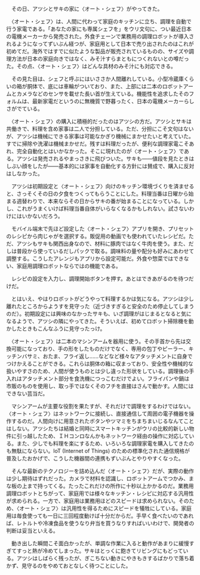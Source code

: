 　その日、アツシとサキの家に〈オート・シェフ〉がやってきた。

　〈オート・シェフ〉は、人間に代わって家庭のキッチンに立ち、調理を自動で行う家電である。「あなたの家にも専属シェフを」をウリ文句に、つい最近日本の電機メーカーから発売された。外食チェーンで業務用の調理ロボットが導入されるようになってずいぶん経つが、家庭用として日本で売り出されたのはこれが初めてだ。海外ではすでに似たような製品が販売されているものの、サイズや調理方法が日本の家庭向きではなく、みそ汁すらまともにつくれないとの噂だった。その点、〈オート・シェフ〉はどんな具材のみそ汁にも対応できる。

　その見た目は、シェフと呼ぶにはいささか人間離れしている。小型冷蔵庫くらいの箱が胴体で、底には車輪がついており、また、上部には二本のロボットアームとカメラなどのセンサを載せた長い首が生えている。機能性を追求したそのフォルムは、最新家電だというのに無機質で野暮ったく、日本の電機メーカーらしさがでている。

　〈オート・シェフ〉の購入に積極的だったのはアツシの方だ。アツシとサキは共働きで、料理を含め家事は二人で分担している。ただ、分担にこそ文句はないが、アツシは機械にできる家事は可能なかぎり機械にまかせたいと考えていた。すでに掃除や洗濯は機械まかせだ。残すは料理だったが、便利な調理家電こそあれ、完全自動化とはいかなかった。そこに現れたのが〈オート・シェフ〉である。アツシは発売されるやまっさきに飛びついた。サキも――値段を見たときはしぶい顔をしたが――基本的には家事を自動化する方針には賛成で、購入に反対はしなかった。

　アツシは初期設定と〈オート・シェフ〉向けのキッチン環境づくりを済ませると、さっそくその日の夕食をつくってもらうことにした。料理当番は日曜から始まる週替わりで、本来ならその日からサキの番が始まることになっている。しかし、これがうまくいけば料理当番自体がいらなくなるかもしれない。試さないわけにはいかないだろう。

　モバイル端末で先ほど設定した〈オート・シェフ〉アプリを開き、プリセットのレシピから肉じゃがを選択する。販促用の動画でも使われていたレシピだ。ただ、アツシもサキも関西出身なので、材料に豚肉ではなく牛肉を使う。また、だしは普段から使っているだしパックで取る。調味料の量や配分も好みにあわせて調整する。こうしたアレンジもアプリから設定可能だ。外食や惣菜ではできない、家庭用調理ロボットならではの機能である。

　レシピの設定を入力し、調理開始ボタンを押す。あとはできあがるのを待つだけだ。

　とはいえ、やはりロボットがどうやって料理するかは気になる。アツシは少し離れたところからようすを見守った（近づきすぎると安全のため停止してしまうのだ）。初期設定には興味のなかったサキも、いざ調理がはじまるとなると気になるようで、アツシの隣にやってきた。そういえば、初めてロボット掃除機を動かしたときもこんなふうに見守ったっけ。

　〈オート・シェフ〉は二本のマシンアームを器用に使う。その手首から先は交換可能になっており、手の形をしたものだけでなく、専用の包丁やピーラー、キッチンバサミ、おたま、フライ返し……などなど様々なアタッチメントに自身でつけかえることができる。これらは胴体の箱に収まっており、安全性や機械的な扱いやすさのため、人間が使うものとは少し違った形状をしている。調理後の手入れはアタッチメント部分を食洗機につっこむだけでよい。フライパンや鍋は市販のものを使用し、取っ手ではなくそのフチを直接はさんで動かす。人間にはできない芸当だ。

　マシンアームが主要な役割を果たすが、それだけで調理をするわけではない。〈オート・シェフ〉はネットワークに接続し、直接通信して周囲の電子機器を操作するのだ。人間向けに用意されたボタンやツマミをちまちまいじるなんてことはしない。アツシたちは結婚と同時にスマートキッチンがウリの比較的新しい物件に引っ越したため、ＩＨコンロなんかもネットワーク経由の操作に対応している。また、少しでも料理を楽にするため、いろいろな調理家電を購入してきたのも無駄にならない。IoT (Internet of Things) のための標準化された通信規格が普及したおかげで、こうした機器間の連携もずいぶんとやりやすくなった。

　そんな最新のテクノロジーを詰め込んだ〈オート・シェフ〉だが、実際の動作は少し期待はずれだった。カメラで材料を認識し、ロボットアームでつかみ、まな板の上まで持ってくる。たったこれだけの所作に十秒以上かかるのだ。業務用調理ロボットとちがって、家庭用では様々なキッチン・レシピに対応する汎用性が求められる。一方で、家庭用は業務用ほどのスピードは求められない。そのため、〈オート・シェフ〉は汎用性を得るためにスピードを犠牲にしている。家庭用は毎食使っても一日に三回程度動けば十分だからだ。手早く食べたいのであれば、レトルトや冷凍食品を使うなり弁当を買うなりすればいいわけで、開発者の判断は妥当といえる。

　動き出した瞬間こそ面白かったが、単調な作業に入ると動作があまりに緩慢すぎてすっと熱が冷めてしまった。サキはとっくに飽きてリビングにもどっている。アツシはしばらく残ったが、ぎこちない動きにやきもきするばかりで落ち着かず、見守るのをやめておとなしく待つことにした。
